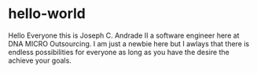 # hello-world



Hello Everyone this is Joseph C. Andrade II a software engineer here at DNA MICRO Outsourcing.
I am just a newbie here but I awlays that there is endless possibilities for everyone as long as you have 
the desire the achieve your goals. 


